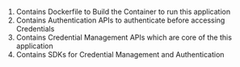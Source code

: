 1) Contains Dockerfile to Build the Container to run this application
2) Contains Authentication APIs to authenticate before accessing Credentials
3) Contains Credential Management APIs which are core of the this application
4) Contains SDKs for Credential Management and Authentication
